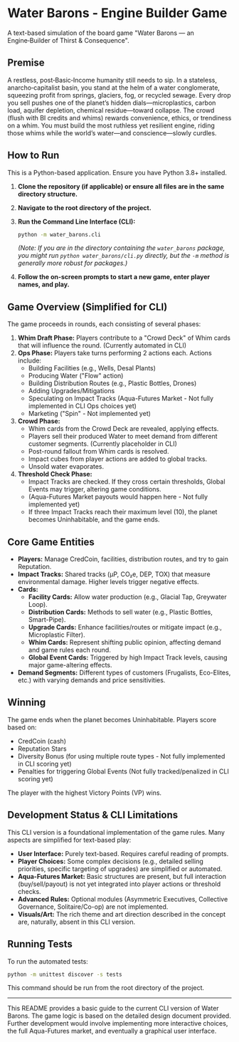 # Water Barons - Engine Builder Game

A text-based simulation of the board game "Water Barons — an Engine‑Builder of Thirst & Consequence".

## Premise

A restless, post‑Basic‑Income humanity still needs to sip. In a stateless, anarcho‑capitalist basin, you stand at the helm of a water conglomerate, squeezing profit from springs, glaciers, fog, or recycled sewage. Every drop you sell pushes one of the planet’s hidden dials—microplastics, carbon load, aquifer depletion, chemical residue—toward collapse. The crowd (flush with BI credits and whims) rewards convenience, ethics, or trendiness on a whim. You must build the most ruthless yet resilient engine, riding those whims while the world’s water—and conscience—slowly curdles.

## How to Run

This is a Python-based application. Ensure you have Python 3.8+ installed.

1.  **Clone the repository (if applicable) or ensure all files are in the same directory structure.**
2.  **Navigate to the root directory of the project.**
3.  **Run the Command Line Interface (CLI):**
    ```bash
    python -m water_barons.cli
    ```
    *(Note: If you are in the directory containing the `water_barons` package, you might run `python water_barons/cli.py` directly, but the `-m` method is generally more robust for packages.)*

4.  **Follow the on-screen prompts to start a new game, enter player names, and play.**

## Game Overview (Simplified for CLI)

The game proceeds in rounds, each consisting of several phases:

1.  **Whim Draft Phase:** Players contribute to a "Crowd Deck" of Whim cards that will influence the round. (Currently automated in CLI)
2.  **Ops Phase:** Players take turns performing 2 actions each. Actions include:
    *   Building Facilities (e.g., Wells, Desal Plants)
    *   Producing Water ("Flow" action)
    *   Building Distribution Routes (e.g., Plastic Bottles, Drones)
    *   Adding Upgrades/Mitigations
    *   Speculating on Impact Tracks (Aqua-Futures Market - Not fully implemented in CLI Ops choices yet)
    *   Marketing ("Spin" - Not implemented yet)
3.  **Crowd Phase:**
    *   Whim cards from the Crowd Deck are revealed, applying effects.
    *   Players sell their produced Water to meet demand from different customer segments. (Currently placeholder in CLI)
    *   Post-round fallout from Whim cards is resolved.
    *   Impact cubes from player actions are added to global tracks.
    *   Unsold water evaporates.
4.  **Threshold Check Phase:**
    *   Impact Tracks are checked. If they cross certain thresholds, Global Events may trigger, altering game conditions.
    *   (Aqua-Futures Market payouts would happen here - Not fully implemented yet)
    *   If three Impact Tracks reach their maximum level (10), the planet becomes Uninhabitable, and the game ends.

## Core Game Entities

*   **Players:** Manage CredCoin, facilities, distribution routes, and try to gain Reputation.
*   **Impact Tracks:** Shared tracks (μP, CO₂e, DEP, TOX) that measure environmental damage. Higher levels trigger negative effects.
*   **Cards:**
    *   **Facility Cards:** Allow water production (e.g., Glacial Tap, Greywater Loop).
    *   **Distribution Cards:** Methods to sell water (e.g., Plastic Bottles, Smart-Pipe).
    *   **Upgrade Cards:** Enhance facilities/routes or mitigate impact (e.g., Microplastic Filter).
    *   **Whim Cards:** Represent shifting public opinion, affecting demand and game rules each round.
    *   **Global Event Cards:** Triggered by high Impact Track levels, causing major game-altering effects.
*   **Demand Segments:** Different types of customers (Frugalists, Eco-Elites, etc.) with varying demands and price sensitivities.

## Winning

The game ends when the planet becomes Uninhabitable. Players score based on:
*   CredCoin (cash)
*   Reputation Stars
*   Diversity Bonus (for using multiple route types - Not fully implemented in CLI scoring yet)
*   Penalties for triggering Global Events (Not fully tracked/penalized in CLI scoring yet)

The player with the highest Victory Points (VP) wins.

## Development Status & CLI Limitations

This CLI version is a foundational implementation of the game rules. Many aspects are simplified for text-based play:
*   **User Interface:** Purely text-based. Requires careful reading of prompts.
*   **Player Choices:** Some complex decisions (e.g., detailed selling priorities, specific targeting of upgrades) are simplified or automated.
*   **Aqua-Futures Market:** Basic structures are present, but full interaction (buy/sell/payout) is not yet integrated into player actions or threshold checks.
*   **Advanced Rules:** Optional modules (Asymmetric Executives, Collective Governance, Solitaire/Co-op) are not implemented.
*   **Visuals/Art:** The rich theme and art direction described in the concept are, naturally, absent in this CLI version.

## Running Tests

To run the automated tests:
```bash
python -m unittest discover -s tests
```
This command should be run from the root directory of the project.

---
This README provides a basic guide to the current CLI version of Water Barons.
The game logic is based on the detailed design document provided.
Further development would involve implementing more interactive choices, the full Aqua-Futures market, and eventually a graphical user interface.
